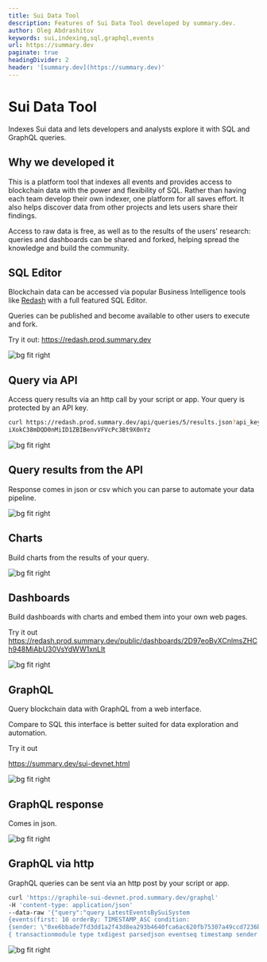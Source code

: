 ```yaml
---
title: Sui Data Tool
description: Features of Sui Data Tool developed by summary.dev.
author: Oleg Abdrashitov
keywords: sui,indexing,sql,graphql,events
url: https://summary.dev
paginate: true
headingDivider: 2
header: '[summary.dev](https://summary.dev)'
---
```


# Sui Data Tool

Indexes Sui data and lets developers and analysts explore it with SQL
and GraphQL queries.

## Why we developed it

This is a platform tool that indexes all events and provides access to
blockchain data with the power and flexibility of SQL. Rather than
having each team develop their own indexer, one platform for all saves
effort. It also helps discover data from other projects and lets
users share their findings.

Access to raw data is free, as well as to the results of the users'
research: queries and dashboards can be shared and forked, helping
spread the knowledge and build the community.

## SQL Editor

Blockchain data can be accessed via popular Business Intelligence tools
like [Redash](https://redash.io/) with a full featured SQL Editor.

Queries can be published and become available to other users to execute and fork.

Try it out: https://redash.prod.summary.dev

![bg fit right](images/redash.png)

## Query via API

Access query results via an http call by your script or app. Your query
is protected by an API key.

```bash
curl https://redash.prod.summary.dev/api/queries/5/results.json?api_key=\
iXokC38mDQD0nMiID1ZBIBenvVFVcPc3Bt9X0nYz
```

![bg fit right](images/redash-api-key.png)

## Query results from the API

Response comes in json or csv which you can parse to automate your data pipeline.

![bg fit right](images/redash-api-response-json.png)

## Charts

Build charts from the results of your query.

![bg fit right](images/redash-pie-chart.png)

## Dashboards

Build dashboards with charts and embed them into your own web pages.

Try it out https://redash.prod.summary.dev/public/dashboards/2D97eoBvXCnlmsZHCh948MiAbU30VsYdWW1xnLIt

![bg fit right](images/redash-dashboard.png)

## GraphQL

Query blockchain data with GraphQL from a web interface.

Compare to SQL this interface is better suited for data exploration and automation.

Try it out
 
https://summary.dev/sui-devnet.html

![bg fit right](images/graphql-request.png)

## GraphQL response

Comes in json.

![bg fit right](images/graphql-response.png)

## GraphQL via http

GraphQL queries can be sent via an http post by your script or app.

```bash
curl 'https://graphile-sui-devnet.prod.summary.dev/graphql' 
-H 'content-type: application/json' 
--data-raw '{"query":"query LatestEventsBySuiSystem 
{events(first: 10 orderBy: TIMESTAMP_ASC condition: 
{sender: \"0xe6bbade7fd3dd1a2f43d8ea293b4640fca6ac620fb75307a49ccd7236bede360\"}) 
{ transactionmodule type txdigest parsedjson eventseq timestamp sender packageid }}"}'
```

![bg fit right](images/graphql-response-http.png)
 



